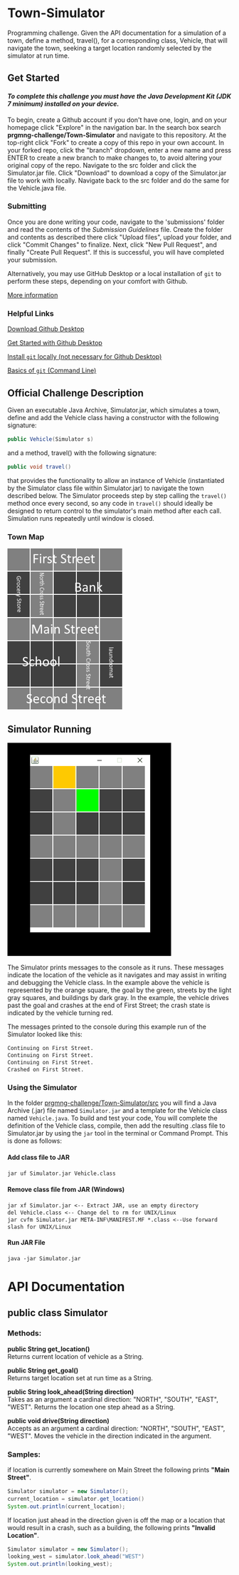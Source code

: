 # Town-Simulator
Programming challenge. Given the API documentation for a simulation of a town, define a method, travel(), for a corresponding class,
Vehicle, that will navigate the town, seeking a target location randomly selected by the simulator at run time.

## Get Started
#### _To complete this challenge you must have the Java Development Kit (JDK 7 minimum)  installed on your device._
To begin, create a Github account if you don't have one, login, and on your homepage click "Explore" in the navigation bar. In the
search box search 
**prgmng-challenge/Town-Simulator** and navigate to this repository. At the top-right click "Fork" to create a copy of this repo in 
your own account. In your forked repo, click the "branch" dropdown, enter a new name and press ENTER to create a new branch to make 
changes to, to avoid altering your original copy of the repo. Navigate to the src folder and click the Simulator.jar file. Click 
"Download" to download a copy of the Simulator.jar file to work with locally. Navigate back to the src folder and do the same for the 
Vehicle.java file. 

### Submitting

Once you are done writing your code, navigate to the 'submissions' folder and read the contents of the _Submission Guidelines_ file. 
Create the folder and contents as described there click "Upload files", upload your folder, and click "Commit Changes" to finalize. 
Next, click "New Pull Request", and finally "Create Pull Request". If this is successful, you will have completed your submission.

Alternatively, you may use GitHub Desktop or a local installation of ```git``` to perform these steps, depending on your comfort with
Github.

[More information](https://help.github.com/en/desktop/contributing-to-projects/creating-a-pull-request)

### Helpful Links
[Download Github Desktop](https://desktop.github.com/)

[Get Started with Github Desktop](https://help.github.com/en/desktop/getting-started-with-github-desktop)

[Install ```git``` locally (not necessary for Github Desktop)](https://git-scm.com/downloads)

[Basics of ```git``` (Command Line)](https://git-scm.com/book/en/v2/Git-Basics-Getting-a-Git-Repository)

## Official Challenge Description
Given an executable Java Archive, Simulator.jar, which simulates a town, define and add the Vehicle class having a constructor with
the following signature: 
```Java
public Vehicle(Simulator s)
```
and a method, travel() with the following signature:

```Java 
public void travel()
```

that provides the functionality to allow an instance of Vehicle (instantiated by the Simulator class file within Simulator.jar) to navigate the town 
described below. The Simulator proceeds step by step calling the ```travel()``` method once every second, so any code in ```travel()```
should ideally be designed to return control to the simulator's main method after each call. Simulation runs repeatedly until window is 
closed.

### Town Map

![townmap.png](townmap.png)

## Simulator Running

![TownSim.gif](TownSim.gif)

The Simulator prints messages to the console as it runs. These messages indicate the location of the vehicle as it navigates and 
may assist in writing and debugging the Vehicle class. In the example above the vehicle is represented by the orange square, the goal
by the green, streets by the light gray squares, and buildings by dark gray. In the example, the vehicle drives past the goal and 
crashes at the end of First Street; the crash state is indicated by the vehicle turning red.

The messages printed to the console during this example run of the Simulator looked like this:
```
Continuing on First Street.
Continuing on First Street.
Continuing on First Street.
Crashed on First Street.
```

### Using the Simulator
In the folder [prgmng-challenge/Town-Simulator/src](src/) you will find a Java Archive (.jar) file named ```Simulator.jar``` and a template
for the Vehicle class named ```Vehicle.java```. To build and test your code, You will complete the definition of the Vehicle class, 
compile, then add the resulting .class file to Simulator.jar by using the ```jar``` tool in the terminal or Command Prompt. This 
is done as follows:

#### Add class file to JAR
```jar uf Simulator.jar Vehicle.class```

#### Remove class file from JAR (Windows)
```
jar xf Simulator.jar <-- Extract JAR, use an empty directory
del Vehicle.class <-- Change del to rm for UNIX/Linux
jar cvfm Simulator.jar META-INF\MANIFEST.MF *.class <--Use forward slash for UNIX/Linux
```

#### Run JAR File
```
java -jar Simulator.jar
```

# API Documentation
## public class Simulator
### Methods:
**public String get_location()**<br/>
  Returns current location of vehicle as a String.<br/>
  
**public String get_goal()**<br/>
  Returns target location set at run time as a String.<br/>
  
**public String look_ahead(String direction)**<br/>
  Takes as an argument a cardinal direction: "NORTH", "SOUTH", "EAST", "WEST". Returns the location one step ahead as a String.<br/>
  
**public void drive(String direction)**<br/>
  Accepts as an argument a cardinal direction: "NORTH", "SOUTH", "EAST", "WEST". Moves the vehicle in the direction indicated in the 
  argument.<br/>
  
### Samples:

if location is currently somewhere on Main Street the following prints **"Main Street"**.
```Java
Simulator simulator = new Simulator();
current_location = simulator.get_location()
System.out.println(current_location); 
```
If location just ahead in the direction given is off the map or a location that would result in a crash, such as a building, 
the following prints **"Invalid Location"**.
```Java
Simulator simulator = new Simulator();
looking_west = simulator.look_ahead("WEST")
System.out.println(looking_west); 
```

